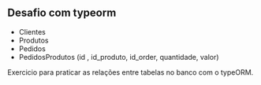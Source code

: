 ## Desafio com typeorm
- Clientes
- Produtos
- Pedidos
- PedidosProdutos (id , id_produto, id_order, quantidade, valor)

Exercicio para praticar as relações entre tabelas no banco com o typeORM.
